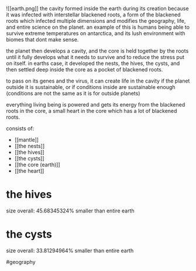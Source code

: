 
![[earth.png]]
the cavity formed inside the earth during its creation because it was infected with interstellar blackened roots, a form of the blackened roots which infected multiple dimensions and modifies the geography, life, and entire science on the planet. an example of this is humans being able to survive extreme temperatures on antarctica, and its lush environment with biomes that dont make sense.

the planet then develops a cavity, and the core is held together by the roots until it fully develops what it needs to survive and to reduce the stress put on itself. in earths case, it developed the nests, the hives, the cysts, and then settled deep inside the core as a pocket of blackened roots.

to pass on its genes and the virus, it can create life in the cavity if the planet outside it is sustainable, or if conditions inside are sustainable enough (conditions are not the same as it is for outside planets)

everything living being is powered and gets its energy from the blackened roots in the core, a small heart in the core which has a lot of blackened roots. 

consists of:
- [[mantle]]
- [[the nests]]
- [[the hives]]
- [[the cysts]]
- [[the core (earth)]]
- [[the heart]]

# the hives
size overall: 45.68345324% smaller than entire earth


# the cysts
size overall: 33.81294964% smaller than entire earth

#geography 
